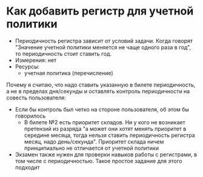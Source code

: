 # Как добавить регистр для учетной политики

- Периодичность регистра зависит от условий задачи. Когда говорят "Значение учетной политики меняется не чаще одного раза в год", то периодичность стоит ставить год. 
- Измерения: нет
- Ресурсы:
    - учетная политика (перечисление)

Почему я считаю, что надо ставить указанную в билете периодичность, а не в пределах дня/секунды и оставлять контроль периодичности на совесть пользователя:
- Если бы контроль был четко на стороне пользователя, об этом бы говорилось
    - В билете №2 есть приоритет складов. Ни у кого не возникает претензий из разряда "а может они хотят менять приоритет в середине месяца, тогда нельзя ставить периодичность регистра месяц, надо день/секунда". Приоритет склада ничем принципиально не отличается от учетной политики
- Экзамен также нужен для проверки навыков работы с регистрами, в том числе с периодичностью. Такое простое задание для этого подходит
